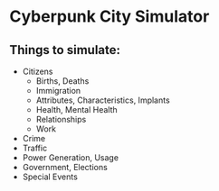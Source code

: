 # Cyberpunk City Simulator

## Things to simulate:

- Citizens
  - Births, Deaths
  - Immigration
  - Attributes, Characteristics, Implants
  - Health, Mental Health
  - Relationships
  - Work
- Crime
- Traffic
- Power Generation, Usage
- Government, Elections
- Special Events